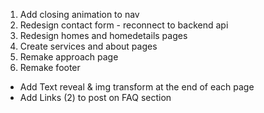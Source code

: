 1. Add closing animation to nav
2. Redesign contact form - reconnect to backend api
3. Redesign homes and homedetails pages
4. Create services and about pages
5. Remake approach page
6. Remake footer

- Add Text reveal & img transform at the end of each page
- Add Links (2) to post on FAQ section
